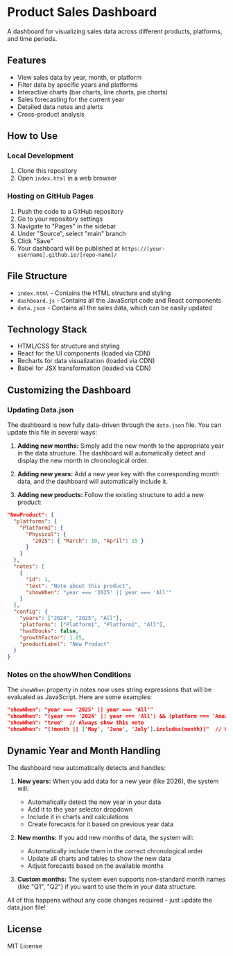 # Product Sales Dashboard

A dashboard for visualizing sales data across different products, platforms, and time periods.

## Features

- View sales data by year, month, or platform
- Filter data by specific years and platforms
- Interactive charts (bar charts, line charts, pie charts)
- Sales forecasting for the current year
- Detailed data notes and alerts
- Cross-product analysis

## How to Use

### Local Development

1. Clone this repository
2. Open `index.html` in a web browser

### Hosting on GitHub Pages

1. Push the code to a GitHub repository
2. Go to your repository settings
3. Navigate to "Pages" in the sidebar
4. Under "Source", select "main" branch
5. Click "Save"
6. Your dashboard will be published at `https://[your-username].github.io/[repo-name]/`

## File Structure

- `index.html` - Contains the HTML structure and styling
- `dashboard.js` - Contains all the JavaScript code and React components
- `data.json` - Contains all the sales data, which can be easily updated

## Technology Stack

- HTML/CSS for structure and styling
- React for the UI components (loaded via CDN)
- Recharts for data visualization (loaded via CDN)
- Babel for JSX transformation (loaded via CDN)

## Customizing the Dashboard

### Updating Data.json

The dashboard is now fully data-driven through the `data.json` file. You can update this file in several ways:

1. **Adding new months:** Simply add the new month to the appropriate year in the data structure. The dashboard will automatically detect and display the new month in chronological order.

2. **Adding new years:** Add a new year key with the corresponding month data, and the dashboard will automatically include it.

3. **Adding new products:** Follow the existing structure to add a new product:

```json
"NewProduct": {
  "platforms": {
    "Platform1": {
      "Physical": {
        "2025": { "March": 10, "April": 15 }
      }
    }
  },
  "notes": [
    {
      "id": 1,
      "text": "Note about this product",
      "showWhen": "year === '2025' || year === 'All'"
    }
  ],
  "config": {
    "years": ["2024", "2025", "All"],
    "platforms": ["Platform1", "Platform2", "All"],
    "hasEbooks": false,
    "growthFactor": 1.05,
    "productLabel": "New Product"
  }
}
```

### Notes on the showWhen Conditions

The `showWhen` property in notes now uses string expressions that will be evaluated as JavaScript. Here are some examples:

```json
"showWhen": "year === '2025' || year === 'All'"
"showWhen": "(year === '2024' || year === 'All') && (platform === 'Amazon US' || platform === 'All')"
"showWhen": "true"  // Always show this note
"showWhen": "(!month || ['May', 'June', 'July'].includes(month))"  // Only for specific months
```

## Dynamic Year and Month Handling

The dashboard now automatically detects and handles:

1. **New years:** When you add data for a new year (like 2026), the system will:
   - Automatically detect the new year in your data
   - Add it to the year selector dropdown
   - Include it in charts and calculations
   - Create forecasts for it based on previous year data

2. **New months:** If you add new months of data, the system will:
   - Automatically include them in the correct chronological order
   - Update all charts and tables to show the new data
   - Adjust forecasts based on the available months

3. **Custom months:** The system even supports non-standard month names (like "Q1", "Q2") if you want to use them in your data structure.

All of this happens without any code changes required - just update the data.json file!

## License

MIT License
